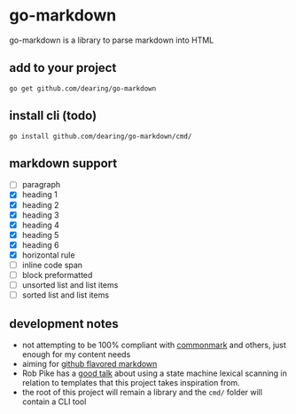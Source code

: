 # go-markdown

go-markdown is a library to parse markdown into HTML

## add to your project

```
go get github.com/dearing/go-markdown
```

## install cli (todo)

```
go install github.com/dearing/go-markdown/cmd/
```

## markdown support

- [ ] paragraph
- [x] heading 1
- [x] heading 2
- [x] heading 3
- [x] heading 4
- [x] heading 5
- [x] heading 6
- [x] horizontal rule
- [ ] inline code span
- [ ] block preformatted
- [ ] unsorted list and list items
- [ ] sorted list and list items

## development notes

- not attempting to be 100% compliant with [commonmark](https://commonmark.org/) and others, just enough for my content needs
- aiming for [github flavored markdown](https://github.github.com/gfm/)
- Rob Pike has a [good talk](https://www.youtube.com/watch?v=HxaD_trXwRE) about using a state machine lexical scanning in relation to templates that this project takes inspiration from. 
- the root of this project will remain a library and the `cmd/` folder will contain a CLI tool